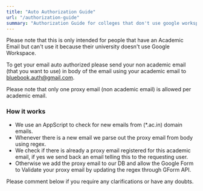 ```yaml
---
title: "Auto Authorization Guide"
url: "/authorization-guide"
summary: "Authorization Guide for colleges that don't use google workspace"
---
```


Please note that this is only intended for people that have an Academic Email but can't use it because their university doesn't use Google Workspace.

To get your email auto authorized please send your non academic email (that you want to use) in body of the email using your academic email to [bluebook.auth@gmail.com](mailto:bluebook.auth@gmail.com).
      
Please note that only one proxy email (non academic email) is allowed per academic email.


### How it works
- We use an AppScript to check for new emails from (*.ac.in) domain emails.
- Whenever there is a new email we parse out the proxy email from body using regex.
- We check if there is already a proxy email registered for this academic email, if yes we send back an email telling this to the requesting user.
- Otherwise we add the proxy email to our DB and allow the Google Form to Validate your proxy email by updating the regex through GForm API.


Please comment below if you require any clarifications or have any doubts.